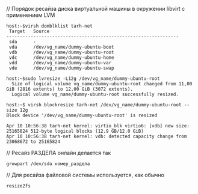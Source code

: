 // Порядок ресайза диска виртуальной машины в окружении libvirt с применением LVM

```
host:~$virsh domblklist tarh-net
 Target   Source
----------------------------------------------------------------
 sda      -
 vda      /dev/vg_name/dummy-ubuntu-boot
 vdb      /dev/vg_name/dummy-ubuntu-root
 vdc      /dev/vg_name/dummy-ubuntu-home
 vdd      /dev/vg_name/dummy-ubuntu-var
 vde      /dev/vg_name/dummy-ubuntu-swap

host:~$sudo lvresize -L12g /dev/vg_name/dummy-ubuntu-root
  Size of logical volume vg_name/dummy-ubuntu-root changed from 11,00 GiB (2816 extents) to 12,00 GiB (3072 extents).
  Logical volume vg_name/dummy-ubuntu-root successfully resized.

host:~$ virsh blockresize tarh-net /dev/vg_name/dummy-ubuntu-root --size 12g
Block device '/dev/vg_name/dummy-ubuntu-root' is resized
```

```
Apr 10 10:56:38 tarh-net kernel: virtio_blk virtio6: [vdb] new size: 25165824 512-byte logical blocks (12.9 GB/12.0 GiB)
Apr 10 10:56:38 tarh-net kernel: vdb: detected capacity change from 23068672 to 25165824
```

// Ресайз РАЗДЕЛА онлайн делается так
```
growpart /dev/sda номер_раздела
```

// Для ресайза файловой системы используется, как обычно
```
resize2fs
```